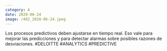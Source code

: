 ```yaml
--- 
category: A 
date: 2020-06-24 
image: /482_2020-06-24.jpeg 
--- 
```


Los procesos predictivos deben ajustarse en tiempo real. Eso vale para mejorar las predicciones y para detectar alarmas sobre posibles razones de desviaciones. #DELOITTE #ANALYTICS #PREDICTIVE